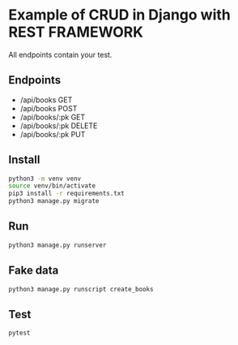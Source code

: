 # Example of CRUD in Django with REST FRAMEWORK

All endpoints contain your test.

## Endpoints

- /api/books	GET
- /api/books	POST
- /api/books/:pk	GET
- /api/books/:pk	DELETE
- /api/books/:pk	PUT

## Install

``` bash
python3 -m venv venv
source venv/bin/activate
pip3 install -r requirements.txt
python3 manage.py migrate
```

## Run

``` bash
python3 manage.py runserver
```

## Fake data

``` bash
python3 manage.py runscript create_books
```

## Test

``` bash
pytest
```
